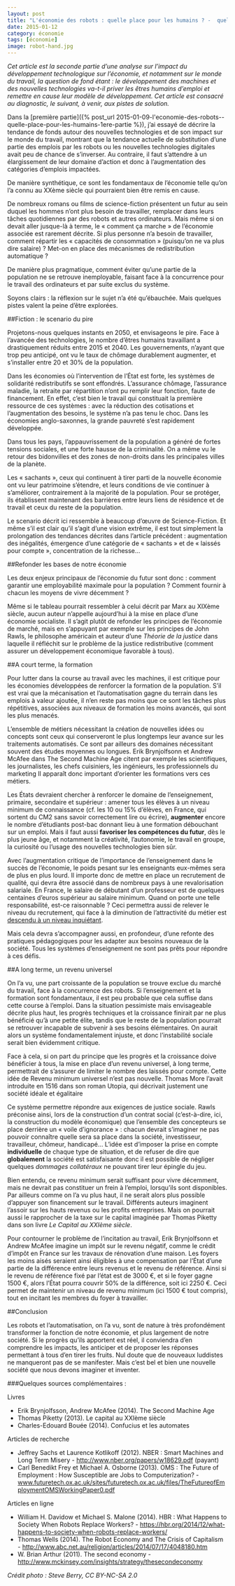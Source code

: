 ```yaml
---
layout: post
title: "L'économie des robots : quelle place pour les humains ? -  quelques pistes"
date: 2015-01-12
category: économie
tags: [économie]
image: robot-hand.jpg
---
```

*Cet article est la seconde partie d’une analyse sur l’impact du développement technologique sur l’économie, et notamment sur le monde du travail, la question de fond étant : le développement des machines et des nouvelles technologies va-t-il priver les êtres humains d’emploi et remettre en cause leur modèle de développement. Cet article est consacré au diagnostic, le suivant, à venir, aux pistes de solution.*

<!--more-->

Dans la [première partie]({% post_url 2015-01-09-l'economie-des-robots--quelle-place-pour-les-humains-1ere-partie %}), j’ai essayé de décrire la tendance de fonds autour des nouvelles technologies et de son impact sur le monde du travail, montrant que la tendance actuelle de substitution d’une partie des emplois par les robots ou les nouvelles technologies digitales avait peu de chance de s’inverser. Au contraire, il faut s’attendre à un élargissement de leur domaine d’action et donc à l’augmentation des catégories d’emplois impactées.

De manière synthétique, ce sont les fondamentaux de l’économie telle qu’on l’a connu au XXème siècle qui pourraient bien être remis en cause.

De nombreux romans ou films de science-fiction présentent un futur au sein duquel les hommes n’ont plus besoin de travailler, remplacer dans leurs tâches quotidiennes par des robots et autres ordinateurs. Mais même si on devait aller jusque-là à terme, le « comment ça marche » de l’économie associée est rarement décrite. Si plus personne n’a besoin de travailler, comment répartir les « capacités de consommation » (puisqu’on ne va plus dire salaire) ? Met-on en place des mécanismes de redistribution automatique ?


De manière plus pragmatique, comment éviter qu’une partie de la population ne se retrouve inemployable, faisant face à la concurrence pour le travail des ordinateurs et par suite exclus du système.

Soyons clairs : la réflexion sur le sujet n’a été qu’ébauchée. Mais quelques pistes valent la peine d’être explorées.

##Fiction : le scenario du pire

Projetons-nous quelques instants en 2050, et envisageons le pire. Face à l’avancée des technologies, le nombre d’êtres humains travaillant a drastiquement réduits entre 2015 et 2040. Les gouvernements, n’ayant que trop peu anticipé, ont vu le taux de chômage durablement augmenter, et s’installer entre 20 et 30% de la population.

Dans les économies où l’intervention de l’État est forte, les systèmes de solidarité redistributifs se sont effondrés. L’assurance chômage, l’assurance maladie, la retraite par répartition n’ont pu remplir leur fonction, faute de financement. En effet, c’est bien le travail qui constituait la première ressource de ces systèmes : avec la réduction des cotisations et l’augmentation des besoins, le système n’a pas tenu le choc. Dans les économies anglo-saxonnes, la grande pauvreté s’est rapidement développée.

Dans tous les pays, l’appauvrissement de la population a généré de fortes tensions sociales, et une forte hausse de la criminalité. On a même vu le retour des bidonvilles et des zones de non-droits dans les principales villes de la planète.

Les « sachants », ceux qui continuent à tirer parti de la nouvelle économie ont vu leur patrimoine s’étendre, et leurs conditions de vie continuer à s’améliorer, contrairement à la majorité de la population. Pour se protéger, ils établissent maintenant des barrières entre leurs liens de résidence et de travail et ceux du reste de la population.

Le scenario décrit ici ressemble à beaucoup d’œuvre de Science-Fiction. Et même s’il est clair qu’il s’agit d’une vision extrême, il est tout simplement la prolongation des tendances décrites dans l’article précédent : augmentation des inégalités, émergence d’une catégorie de « sachants » et de « laissés pour compte », concentration de la richesse…

##Refonder les bases de notre économie

Les deux enjeux principaux de l’économie du futur sont donc : comment garantir une employabilité maximale pour la population ? Comment fournir à chacun les moyens de vivre décemment ?

Même si le tableau pourrait ressembler à celui décrit par Marx au XIXème siècle, aucun auteur n’appelle aujourd’hui à la mise en place d’une économie socialiste. Il s’agit plutôt de refonder les principes de l’économie de marché, mais en  s’appuyant par exemple sur les principes de John Rawls, le philosophe américain et auteur d’une *Théorie de la justice* dans laquelle il réfléchit sur le problème de la justice redistributive (comment assurer un développement économique favorable à tous).

##A court terme, la formation

Pour lutter dans la course au travail avec les machines, il est critique pour les économies développées de renforcer la formation de la population. S’il est vrai que la mécanisation et l’automatisation gagne du terrain dans les emplois à valeur ajoutée, il n’en reste pas moins que ce sont les tâches plus répétitives, associées aux niveaux de formation les moins avancés, qui sont les plus menacés.

L’ensemble de métiers nécessitant la création de nouvelles idées ou concepts sont ceux qui conserveront le plus longtemps leur avance sur les traitements automatisés. Ce sont par ailleurs des domaines nécessitant souvent des études moyennes ou longues. Erik Brynjolfsonn et Andrew McAfee dans The Second Machine Age citent par exemple les scientifiques, les journalistes, les chefs cuisiniers, les ingénieurs, les professionnels du marketing Il apparaît donc important d’orienter les formations vers ces métiers.

Les États devraient chercher à renforcer le domaine de l’enseignement, primaire, secondaire et supérieur : amener tous les élèves à un niveau minimum de connaissance (cf. les 10 ou 15% d’élèves, en France, qui sortent du CM2 sans savoir correctement lire ou écrire), **augmenter** encore le nombre d’étudiants post-bac donnant lieu à une formation débouchant sur un emploi. Mais il faut aussi **favoriser les compétences du futur**, dès le plus jeune âge, et notamment la créativité, l’autonomie, le travail en groupe, la curiosité ou l’usage des nouvelles technologies bien sûr.

Avec l’augmentation critique de l’importance de l’enseignement dans le succès de l’économie, le poids pesant sur les enseignants eux-mêmes sera de plus en plus lourd. Il importe donc de mettre en place un recrutement de qualité, qui devra être associé dans de nombreux pays à une revalorisation salariale. En France, le salaire de débutant d’un professeur est de quelques centaines d’euros supérieur au salaire minimum. Quand on porte une telle responsabilité, est-ce raisonnable ? Ceci permettra aussi de relever le niveau du recrutement, qui face à la diminution de l’attractivité du métier est [descendu à un niveau inquiétant](http://rue89.nouvelobs.com/2014/05/13/france-peut-devenir-prof-ecoles-41720-moyenne-252109).

Mais cela devra s’accompagner aussi, en profondeur, d’une refonte des pratiques pédagogiques pour les adapter aux besoins nouveaux de la société. Tous les systèmes d’enseignement ne sont pas prêts pour répondre à ces défis.

##A long terme, un revenu universel

On l’a vu, une part croissante de la population se trouve exclue du marché du travail, face à la concurrence des robots. Si l’enseignement et la formation sont fondamentaux, il est peu probable que cela suffise dans cette course à l’emploi. Dans la situation pessimiste mais envisageable décrite plus haut, les progrès techniques et la croissance finirait par ne plus bénéficié qu’à une petite élite, tandis que le reste de la population pourrait se retrouver incapable de subvenir à ses besoins élémentaires. On aurait alors un système fondamentalement injuste, et donc l’instabilité sociale serait bien évidemment critique.

Face à cela, si on part du principe que les progrès et la croissance doive bénéficier à tous, la mise en place d’un revenu universel, à long terme, permettrait de s’assurer de limiter le nombre des laissés pour compte. Cette idée de Revenu minimum universel n’est pas nouvelle. Thomas More l’avait introduite en 1516 dans son roman Utopia, qui décrivait justement une société idéale et égalitaire

Ce système permettre répondre aux exigences de justice sociale. Rawls préconise ainsi, lors de la construction d’un contrat social (c’est-à-dire, ici, la construction du modèle économique) que l’ensemble des concepteurs se place derrière un « voile d’ignorance » : chacun devrait s’imaginer ne pas pouvoir connaître quelle sera sa place dans la société, investisseur, travailleur, chômeur, handicapé… L’idée est d’imposer la prise en compte **individuelle** de chaque type de situation, et de refuser de dire que **globalement** la société est satisfaisante donc il est possible de négliger quelques *dommages collatéraux* ne pouvant tirer leur épingle du jeu.

Bien entendu, ce revenu minimum serait suffisant pour vivre décemment, mais ne devrait pas constituer un frein à l’emploi, lorsqu’ils sont disponibles. Par ailleurs comme on l’a vu plus haut, il ne serait alors plus possible d’appuyer son financement sur le travail. Différents auteurs imaginent l’assoir sur les hauts revenus ou les profits entreprises. Mais on pourrait aussi le rapprocher de la taxe sur le capital imaginée par Thomas Piketty dans son livre *Le Capital au XXIème siècle*.

Pour contourner le problème de l’incitation au travail, Erik Brynjolfsonn et Andrew McAfee imagine un impôt sur le revenu négatif, comme le crédit d’impôt en France sur les travaux de rénovation d’une maison. Les foyers les moins aisés seraient ainsi éligibles à une compensation par l’État d’une partie de la différence entre leurs revenus et le revenu de référence. Ainsi si le revenu de référence fixé par l’état est de 3000 €, et si le foyer gagne 1500 €, alors l’État pourra couvrir 50% de la différence, soit ici 2250 €. Ceci permet de maintenir un niveau de revenu minimum (ici 1500 € tout compris), tout en incitant les membres du foyer à travailler.

##Conclusion

Les robots et l’automatisation, on l’a vu, sont de nature à très profondément  transformer la fonction de notre économie, et plus largement de notre société. Si le progrès qu’ils apportent est réel, il conviendra d’en comprendre les impacts, les anticiper et de proposer les réponses permettant à tous d’en tirer les fruits. Nul doute que de nouveaux luddistes ne manqueront pas de se manifester. Mais c’est bel et bien une nouvelle société que nous devons imaginer et inventer.

###Quelques sources complémentaires :

Livres

* Erik Brynjolfsson, Andrew McAfee (2014). The Second Machine Age
* Thomas Piketty (2013). Le capital au XXIème siècle
* Charles-Edouard Bouée (2014). Confucius et les automates

Articles de recherche

* Jeffrey Sachs et Laurence Kotlikoff (2012). NBER : Smart Machines and Long Term Misery - http://www.nber.org/papers/w18629.pdf (payant)
* Carl Benedikt Frey et Michael A. Osborne (2013). OMS : The Future of Employment : How Susceptible are Jobs to Computerization? - www.futuretech.ox.ac.uk/sites/futuretech.ox.ac.uk/files/TheFutureofEmploymentOMSWorkingPaper0.pdf

Articles en ligne

* William H. Davidow et Michael S. Malone (2014). HBR : What Happens to Society When Robots Replace Workers? - https://hbr.org/2014/12/what-happens-to-society-when-robots-replace-workers/
* Thomas Wells (2014). The Robot Economy and The Crisis of Capitalism - http://www.abc.net.au/religion/articles/2014/07/17/4048180.htm
* W. Brian Arthur (2011). The second economy - http://www.mckinsey.com/insights/strategy/thesecondeconomy

*Crédit photo : Steve Berry, CC BY-NC-SA 2.0*
